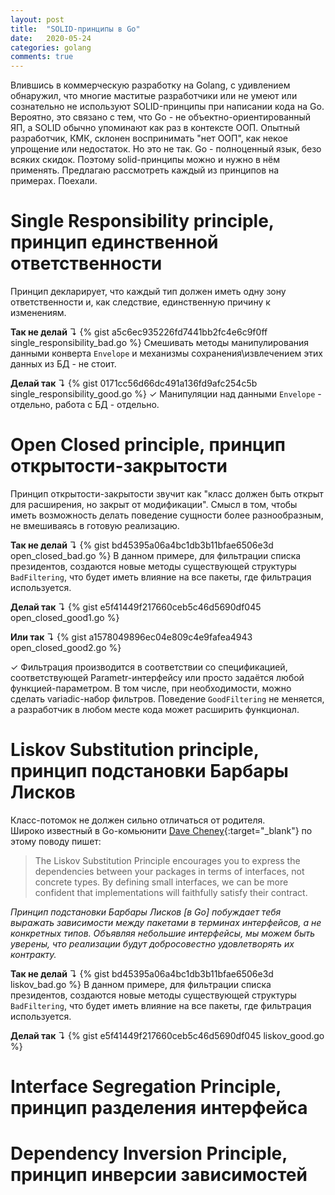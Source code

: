 ```yaml
---
layout: post
title:  "SOLID-принципы в Go"
date:   2020-05-24
categories: golang
comments: true
---
```

Влившись в коммерческую разработку на Golang, с удивлением обнаружил, что многие маститые разработчики или не умеют или сознательно не используют SOLID-принципы при написании кода на Go. Вероятно, это связано с тем, что Go - не объектно-ориентированный ЯП, а SOLID обычно упоминают как раз в контексте ООП. Опытный разработчик, КМК, склонен воспринимать "нет ООП", как некое упрощение или недостаток. Но это не так. Go - полноценный язык, безо всяких скидок. Поэтому solid-принципы можно и нужно в нём применять. Предлагаю рассмотреть каждый из принципов на примерах. Поехали.

# Single Responsibility principle, принцип единственной ответственности
Принцип декларирует, что каждый тип должен иметь одну зону ответственности и, как следствие, единственную причину к изменениям.

**Так не делай** &#8628;
{% gist a5c6ec935226fd7441bb2fc4e6c9f0ff single_responsibility_bad.go %}
Смешивать методы манипулирования данными конверта `Envelope` и механизмы сохранения\извлечением этих данных из БД - не стоит.

**Делай так** &#8628;
{% gist 0171cc56d66dc491a136fd9afc254c5b single_responsibility_good.go %}
&#10003; Манипуляции над данными `Envelope` - отдельно, работа с БД - отдельно.

# Open Closed principle, принцип открытости-закрытости
Принцип открытости-закрытости звучит как "класс должен быть открыт для расширения, но закрыт от модификации". Смысл в том, чтобы иметь возможность делать поведение сущности более разнообразным, не вмешиваясь в готовую реализацию.

**Так не делай** &#8628;
{% gist bd45395a06a4bc1db3b11bfae6506e3d open_closed_bad.go %}
В данном примере, для фильтрации списка президентов, создаются новые методы существующей структуры `BadFiltering`, что будет иметь влияние на все пакеты, где фильтрация используется.

**Делай так** &#8628;
{% gist e5f41449f217660ceb5c46d5690df045 open_closed_good1.go %}

**Или так** &#8628;
{% gist a1578049896ec04e809c4e9fafea4943 open_closed_good2.go %}

&#10003; Фильтрация производится в соответствии со спецификацией, соответствующей Parametr-интерфейсу или просто задаётся любой функцией-параметром. В том числе, при необходимости, можно сделать variadic-набор фильтров. Поведение `GoodFiltering` не меняется, а разработчик в любом месте кода может расширить функционал.

# Liskov Substitution principle, принцип подстановки Барбары Лисков
Класс-потомок не должен сильно отличаться от родителя.  
Широко известный в Go-комьюнити [Dave Cheney](https://dave.cheney.net/2016/08/20/solid-go-design){:target="_blank"} по этому поводу пишет:  
>The Liskov Substitution Principle encourages you to express the dependencies between your packages in terms of interfaces, not concrete types. By defining small interfaces, we can be more confident that implementations will faithfully satisfy their contract.

*Принцип подстановки Барбары Лисков [в Go] побуждает тебя выражать зависимости между пакетами в терминах интерфейсов, а не конкретных типов. Объявляя небольшие интерфейсы, мы можем быть уверены, что реализации будут добросовестно удовлетворять их контракту.*

**Так не делай** &#8628;
{% gist bd45395a06a4bc1db3b11bfae6506e3d liskov_bad.go %}
В данном примере, для фильтрации списка президентов, создаются новые методы существующей структуры `BadFiltering`, что будет иметь влияние на все пакеты, где фильтрация используется.

**Делай так** &#8628;
{% gist e5f41449f217660ceb5c46d5690df045 liskov_good.go %}

# Interface Segregation Principle, принцип разделения интерфейса
# Dependency Inversion Principle, принцип инверсии зависимостей